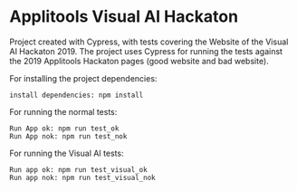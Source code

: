 # Applitools Visual AI Hackaton

Project created with Cypress, with tests covering the Website of the Visual AI Hackaton 2019.
The project uses Cypress for running the tests against the 2019 Applitools Hackaton pages (good website and bad website).

For installing the project dependencies:
```
install dependencies: npm install
```

For running the normal tests:
```
Run App ok: npm run test_ok
Run App nok: npm run test_nok
```

For running the Visual AI tests:
```
Run app ok: npm run test_visual_ok
Run app nok: npm run test_visual_nok
```
